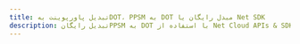 ---title: تبدیل پاورپوینت بهDOT، PPSM به DOT مبدل رایگان یا Net SDKdescription: تبدیل رایگانPPSM به DOT با استفاده از Net Cloud APIs & SDK. همچنین اسناد Microsoft PowerPoint را در Cloud ایجاد، ویرایش و رندر کنید.---